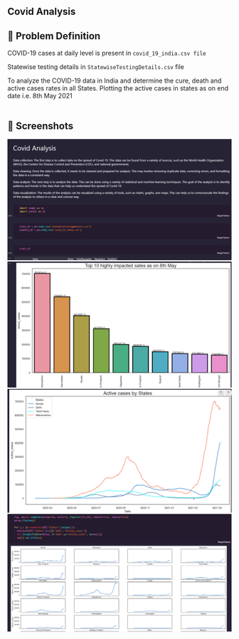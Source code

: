 ## Covid Analysis



## 📌 Problem Definition

COVID-19 cases at daily level is present in `covid_19_india.csv file`

Statewise testing details in `StatewiseTestingDetails.csv` file

To analyze the COVID-19 data in India and determine the cure, death and active cases rates in all States.
Plotting the active cases in states as on end date i.e. 8th May 2021
<br><br>


## 👀 Screenshots

<img src = "images/1.png">
<img src = "images/2.png">
<img src = "images/3.png">
<img src = "images/4.png">

<br>
